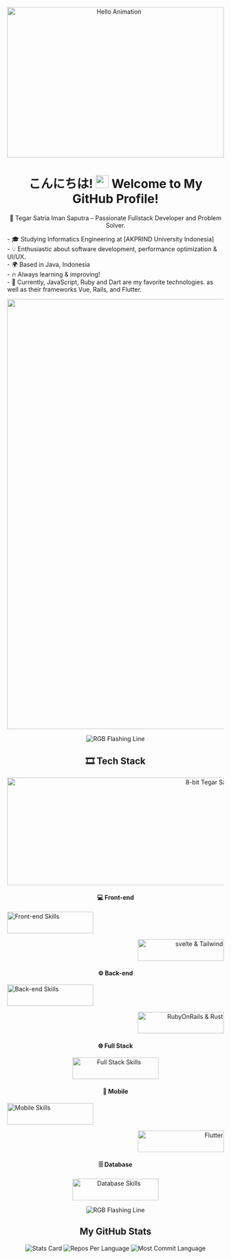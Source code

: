 <div align="center">
  <img src="https://img.itch.zone/aW1nLzExNDY2MjYxLmdpZg==/original/zcTbxy.gif" alt="Hello Animation" width="100%" height="350"/>

<h1 align="center">
  こんにちは! <img src="https://media.giphy.com/media/hvRJCLFzcasrR4ia7z/giphy.gif" width="30px"> Welcome to My GitHub Profile!
</h1>

<p align="center">
🚀  Tegar Satria Iman Saputra – Passionate Fullstack Developer and Problem Solver.<br>
</p>

<p align="left">
  - 🎓 Studying Informatics Engineering at [AKPRIND University Indonesia]<br>
  - 💡 Enthusiastic about software development, performance optimization & UI/UX.<br>
  - 🌍 Based in Java, Indonesia<br>
  - 🔥 Always learning & improving!<br>
  - 🌟 Currently, JavaScript, Ruby and Dart are my favorite technologies. as well as their frameworks Vue, Rails, and Flutter.<br>
</p>

<img src="https://capsule-render.vercel.app/api?type=waving&color=gradient&height=100&section=footer" width="1000">

![RGB Flashing Line](https://user-images.githubusercontent.com/73097560/115834477-dbab4500-a447-11eb-908a-139a6edaec5c.gif)

 <h2>🎞️ Tech Stack</h2>
  <img src="https://soranews24.com/wp-content/uploads/sites/3/2015/07/ezgif-1833955273.gif" alt="8-bit Tegar Satria Animation" width="1000" height="250"/>

  <h4>💻 Front-end</h4>
  <p align="left">
    <a href="https://skillicons.dev">
      <img src="https://skillicons.dev/icons?i=html,css,vue,tailwind" alt="Front-end Skills" width="200" height="50"/>
    </a>
  </p>
  <p align="right">
    <a href="https://skillicons.dev">
      <img src="https://skillicons.dev/icons?i=svelte,tailwind" alt="svelte & Tailwind" width="200" height="50"/>
    </a>
  </p>

  <h4>⚙️ Back-end</h4>
  <p align="left">
    <a href="https://skillicons.dev">
      <img src="https://skillicons.dev/icons?i=nodejs,express,laravel" alt="Back-end Skills" width="200" height="50"/>
    </a>
  </p>
  <p align="right">
    <a href="https://skillicons.dev">
      <img src="https://skillicons.dev/icons?i=rails,rust" alt="RubyOnRails & Rust" width="200" height="50"/>
    </a>
  </p>

  <h4>🌐 Full Stack</h4>
  <p align="center">
    <a href="https://skillicons.dev">
      <img src="https://skillicons.dev/icons?i=js,go,angular" alt="Full Stack Skills" width="200" height="50"/>
    </a>
  </p>

  <h4>📱 Mobile</h4>
  <p align="left">
    <a href="https://skillicons.dev">
      <img src="https://skillicons.dev/icons?i=kotlin,java,dart" alt="Mobile Skills" width="200" height="50"/>
    </a>
  </p>
  <p align="right">
    <a href="https://skillicons.dev">
      <img src="https://skillicons.dev/icons?i=flutter,react" alt="Flutter" width="200" height="50"/>
    </a>
  </p>

  <h4>🗄️ Database</h4>
  <p align="center">
    <a href="https://skillicons.dev">
      <img src="https://skillicons.dev/icons?i=postgres,mysql,redis,kafka,firebase,mongo" alt="Database Skills" width="200" height="50"/>
    </a>
  </p>

![RGB Flashing Line](https://user-images.githubusercontent.com/73097560/115834477-dbab4500-a447-11eb-908a-139a6edaec5c.gif)

  ## My GitHub Stats
  <p align="center">
    <img src="https://github-profile-summary-cards.vercel.app/api/cards/stats?username=TegarSa&theme=radical" alt="Stats Card" />
    <img src="https://github-profile-summary-cards.vercel.app/api/cards/repos-per-language?username=TegarSa&theme=radical" alt="Repos Per Language" />
    <img src="https://github-profile-summary-cards.vercel.app/api/cards/most-commit-language?username=TegarSa&theme=radical" alt="Most Commit Language" />
  </p>
  
</div>
